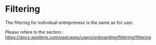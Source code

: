 # Filtering

The filtering for individual entrepreneur is the same as for user.

Please refere to the section : https://docs.xpollens.com/usecases/users/onboarding/filtering/filtering